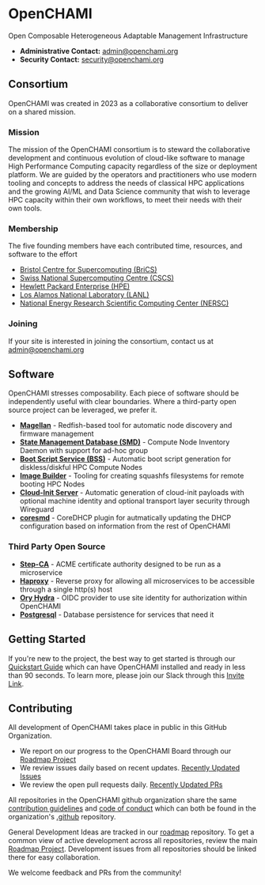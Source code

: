 # OpenCHAMI
Open Composable Heterogeneous Adaptable Management Infrastructure

* **Administrative Contact:** admin@openchami.org
* **Security Contact:** security@openchami.org

## Consortium

OpenCHAMI was created in 2023 as a collaborative consortium to deliver on a shared mission.

### Mission

The mission of the OpenCHAMI consortium is to steward the collaborative development and continuous evolution of cloud-like software to manage High Performance Computing capacity regardless of the size or deployment platform.  We are guided by the operators and practitioners who use modern tooling and concepts to address the needs of classical HPC applications and the growing AI/ML and Data Science community that wish to leverage HPC capacity within their own workflows, to meet their needs with their own tools.

### Membership

The five founding members have each contributed time, resources, and software to the effort

* [Bristol Centre for Supercomputing (BriCS)](https://www.bristol.ac.uk/campaigns/bristol-supercomputing/)
* [Swiss National Supercomputing Centre (CSCS)](https://www.cscs.ch/)
* [Hewlett Packard Enterprise (HPE)](https://www.hpe.com/us/en/compute/hpc/supercomputing)
* [Los Alamos National Laboratory (LANL)](https://www.lanl.gov/)
* [National Energy Research Scientific Computing Center (NERSC)](https://www.nersc.gov/)

### Joining

If your site is interested in joining the consortium, contact us at [admin@openchami.org](admin@openchami.org)

## Software

OpenCHAMI stresses composability.  Each piece of software should be independently useful with clear boundaries.  Where a third-party open source project can be leveraged, we prefer it.

* **[Magellan](https://github.com/openchami/magellan)** - Redfish-based tool for automatic node discovery and firmware management
* **[State Management Database (SMD)](https://github.com/openchami/smd)** - Compute Node Inventory Daemon with support for ad-hoc group
* **[Boot Script Service (BSS)](https://github.com/openchami/bss)** - Automatic boot script generation for diskless/diskful HPC Compute Nodes
* **[Image Builder](https://github.com/openchami/image-builder)** - Tooling for creating squashfs filesystems for remote booting HPC Nodes
* **[Cloud-Init Server](https://github.com/openchami/cloud-init)** - Automatic generation of cloud-init payloads with optional machine identity and optional transport layer security through Wireguard
* **[coresmd](https://github.com/openchami/coresmd)** - CoreDHCP plugin for autmatically updating the DHCP configuration based on information from the rest of OpenCHAMI

### Third Party Open Source

* **[Step-CA](https://smallstep.com/certificates/)** - ACME certificate authority designed to be run as a microservice
* **[Haproxy](https://www.haproxy.org/)** - Reverse proxy for allowing all microservices to be accessible through a single http(s) host
* **[Ory Hydra](https://github.com/ory/hydra)** - OIDC provider to use site identity for authorization within OpenCHAMI
* **[Postgresql](https://www.postgresql.org/)** - Database persistence for services that need it


## Getting Started

If you're new to the project, the best way to get started is through our [Quickstart Guide](https://openchami.org/guides/getting_started/) which can have OpenCHAMI installed and ready in less than 90 seconds.  To learn more, please join our Slack through this [Invite Link](https://join.slack.com/t/openchami/shared_invite/zt-2xn9wctqq-tptRqPUeFQtTsENRkrCkBg).

## Contributing

All development of OpenCHAMI takes place in public in this GitHub Organization.

* We report on our progress to the OpenCHAMI Board through our [Roadmap Project](https://github.com/orgs/OpenCHAMI/projects/1)
* We review issues daily based on recent updates. [Recently Updated Issues](https://github.com/search?q=org%3AOpenCHAMI++&type=issues&state=open&s=updated&o=desc)
* We review the open pull requests daily. [Recently Updated PRs](https://github.com/search?q=org%3AOpenCHAMI++&type=pullrequests&s=updated&o=desc&state=open)

All repositories in the OpenCHAMI github organization share the same [contribution guidelines](https://github.com/OpenCHAMI/.github/blob/main/CONTRIBUTING.md) and [code of conduct](https://github.com/OpenCHAMI/.github/blob/main/CODE_OF_CONDUCT.md) which can both be found in the organization's [.github](https://github.com/OpenCHAMI/.github) repository.

General Development Ideas are tracked in our [roadmap](https://github.com/OpenCHAMI/roadmap) repository.  To get a common view of active development across all repositories, review the main [Roadmap Project](https://github.com/orgs/OpenCHAMI/projects/1).  Development issues from all repositories should be linked there for easy collaboration.

We welcome feedback and PRs from the community!
